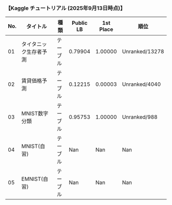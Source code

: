 ### 【Kaggle チュートリアル (2025年9月13日時点)】
|  No. | タイトル | 種類 | Public LB | 1st Place | 順位 |
|------|-----|---|---|---|---|
| 01   | タイタニック生存者予測   | テーブル   | 0.79904  | 1.00000  | Unranked/13278   |
| 02   | 賃貸価格予測    | テーブル   | 0.12215  | 0.00003  | Unranked/4040   |
| 03   | MNIST数字分類    | テーブル   | 0.95753  | 1.00000  | Unranked/988   |
| 04   | MNIST(自習)    | テーブル   | Nan   | Nan   | Nan   | Nan   |
| 05   | EMNIST(自習)    | テーブル   | Nan   | Nan   | Nan   | Nan   |